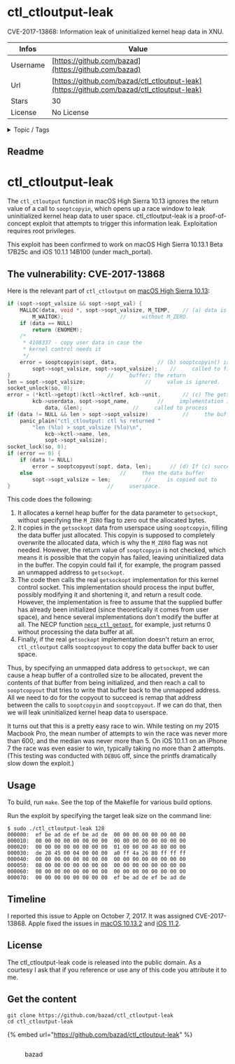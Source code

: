 # ctl_ctloutput-leak

CVE-2017-13868: Information leak of uninitialized kernel heap data in XNU.

| Infos    | Value                                                              |
| -------- | -------------------------------------------------------------------|
| Username | [https://github.com/bazad](https://github.com/bazad) |
| Url      | [https://github.com/bazad/ctl_ctloutput-leak](https://github.com/bazad/ctl_ctloutput-leak)                                               |
| Stars    | 30                                                          |
| License  | No License                                                        |

<details>

<summary>Topic / Tags</summary>



</details>

## Readme

# ctl_ctloutput-leak

<!-- Brandon Azad -->

The `ctl_ctloutput` function in macOS High Sierra 10.13 ignores the return value of a call to
`sooptcopyin`, which opens up a race window to leak uninitialized kernel heap data to user space.
ctl_ctloutput-leak is a proof-of-concept exploit that attempts to trigger this information leak.
Exploitation requires root privileges.

This exploit has been confirmed to work on macOS High Sierra 10.13.1 Beta 17B25c and iOS 10.1.1
14B100 (under mach_portal).

## The vulnerability: CVE-2017-13868

Here is the relevant part of `ctl_ctloutput` on [macOS High Sierra 10.13][ctl_ctloutput source]:

[ctl_ctloutput source]: https://opensource.apple.com/source/xnu/xnu-4570.1.46/bsd/kern/kern_control.c.auto.html

```c
if (sopt->sopt_valsize && sopt->sopt_val) {
	MALLOC(data, void *, sopt->sopt_valsize, M_TEMP,	// (a) data is allocated
		M_WAITOK);					//     without M_ZERO.
	if (data == NULL)
		return (ENOMEM);
	/*
	 * 4108337 - copy user data in case the
	 * kernel control needs it
	 */
	error = sooptcopyin(sopt, data,				// (b) sooptcopyin() is
		sopt->sopt_valsize, sopt->sopt_valsize);	//     called to fill the
}								//     buffer; the return
len = sopt->sopt_valsize;					//     value is ignored.
socket_unlock(so, 0);
error = (*kctl->getopt)(kctl->kctlref, kcb->unit,		// (c) The getsockopt()
		kcb->userdata, sopt->sopt_name,			//     implementation is
			data, &len);				//     called to process
if (data != NULL && len > sopt->sopt_valsize)			//     the buffer.
	panic_plain("ctl_ctloutput: ctl %s returned "
		"len (%lu) > sopt_valsize (%lu)\n",
			kcb->kctl->name, len,
			sopt->sopt_valsize);
socket_lock(so, 0);
if (error == 0) {
	if (data != NULL)
		error = sooptcopyout(sopt, data, len);		// (d) If (c) succeeded,
	else							//     then the data buffer
		sopt->sopt_valsize = len;			//     is copied out to
}								//     userspace.
```

This code does the following:
1. It allocates a kernel heap buffer for the data parameter to `getsockopt`, without specifying the
   `M_ZERO` flag to zero out the allocated bytes.
2. It copies in the `getsockopt` data from userspace using `sooptcopyin`, filling the data buffer
   just allocated. This copyin is supposed to completely overwrite the allocated data, which is why
   the `M_ZERO` flag was not needed. However, the return value of `sooptcopyin` is not checked,
   which means it is possible that the copyin has failed, leaving uninitialized data in the buffer.
   The copyin could fail if, for example, the program passed an unmapped address to `getsockopt`.
3. The code then calls the real `getsockopt` implementation for this kernel control socket. This
   implementation should process the input buffer, possibly modifying it and shortening it, and
   return a result code. However, the implementation is free to assume that the supplied buffer has
   already been initialized (since theoretically it comes from user space), and hence several
   implementations don't modify the buffer at all. The NECP function
   [`necp_ctl_getopt`][necp_ctl_getopt source], for example, just returns 0 without processing the
   data buffer at all.
4. Finally, if the real `getsockopt` implementation doesn't return an error, `ctl_ctloutput` calls
   `sooptcopyout` to copy the data buffer back to user space.

[necp_ctl_getopt source]: https://opensource.apple.com/source/xnu/xnu-4570.1.46/bsd/net/necp.c.auto.html

Thus, by specifying an unmapped data address to `getsockopt`, we can cause a heap buffer of a
controlled size to be allocated, prevent the contents of that buffer from being initialized, and
then reach a call to `sooptcopyout` that tries to write that buffer back to the unmapped address.
All we need to do for the copyout to succeed is remap that address between the calls to
`sooptcopyin` and `sooptcopyout`. If we can do that, then we will leak uninitialized kernel heap
data to userspace.

It turns out that this is a pretty easy race to win. While testing on my 2015 Macbook Pro, the mean
number of attempts to win the race was never more than 600, and the median was never more than 5.
On iOS 10.1.1 on an iPhone 7 the race was even easier to win, typically taking no more than 2
attempts. (This testing was conducted with `DEBUG` off, since the printfs dramatically slow down
the exploit.)

## Usage

To build, run `make`. See the top of the Makefile for various build options.

Run the exploit by specifying the target leak size on the command line:

	$ sudo ./ctl_ctloutput-leak 128
	000000:  ef be ad de ef be ad de  00 00 00 00 00 00 00 00
	000010:  00 00 00 00 00 00 00 00  00 00 00 00 00 00 00 00
	000020:  00 00 00 00 00 00 00 00  01 00 00 00 40 80 00 00
	000030:  de 28 45 00 04 00 00 00  a0 ff 4a 26 80 ff ff ff
	000040:  00 00 00 00 00 00 00 00  00 00 00 00 00 00 00 00
	000050:  08 00 00 00 00 00 00 00  00 00 00 00 00 00 00 00
	000060:  00 00 00 00 00 00 00 00  00 00 00 00 00 00 00 00
	000070:  00 00 00 00 00 00 00 00  ef be ad de ef be ad de

## Timeline

I reported this issue to Apple on October 7, 2017. It was assigned CVE-2017-13868. Apple fixed the
issues in [macOS 10.13.2] and [iOS 11.2].

[macOS 10.13.2]: https://support.apple.com/en-us/HT208331
[iOS 11.2]: https://support.apple.com/en-us/HT208334

## License

The ctl_ctloutput-leak code is released into the public domain. As a courtesy I ask that if you
reference or use any of this code you attribute it to me.



## Get the content

```
git clone https://github.com/bazad/ctl_ctloutput-leak
cd ctl_ctloutput-leak
```

{% embed url="https://github.com/bazad/ctl_ctloutput-leak" %}

<figure><img src="https://avatars.githubusercontent.com/u/3111637?v=4" alt=""><figcaption><p>bazad</p></figcaption></figure>
